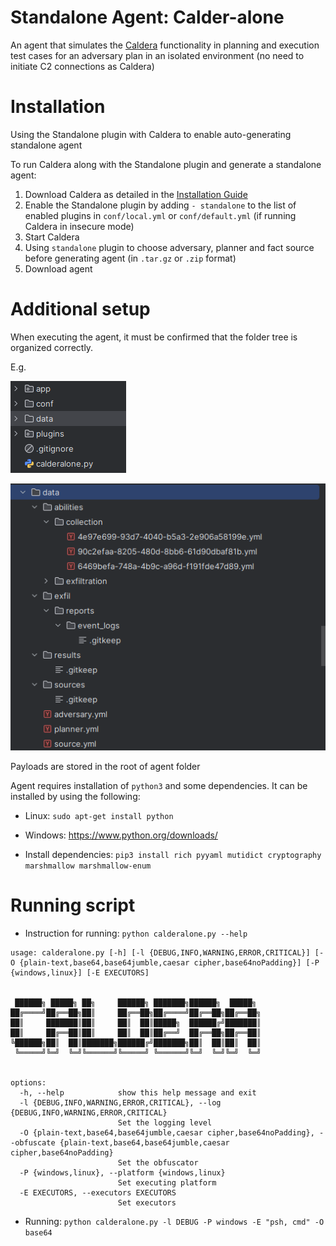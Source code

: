 # Standalone Agent: Calder-alone

An agent that simulates the [Caldera](https://github.com/mitre/caldera) functionality in planning and execution 
test cases for an adversary plan in an isolated environment (no need to initiate C2 connections as Caldera)

# Installation

Using the Standalone plugin with Caldera to enable auto-generating standalone agent 

To run Caldera along with the Standalone plugin and generate a standalone agent:
1. Download Caldera as detailed in the [Installation Guide](https://github.com/mitre/Caldera)
2. Enable the Standalone plugin by adding `- standalone` to the list of enabled plugins in `conf/local.yml` or `conf/default.yml` (if running Caldera in insecure mode)
3. Start Caldera 
4. Using `standalone` plugin to choose adversary, planner and fact source before generating agent (in `.tar.gz` or `.zip` format)
5. Download agent

# Additional setup
When executing the agent, it must be confirmed that the folder tree is organized correctly. 

E.g.

![img_1.png](img_1.png)

![img.png](img.png)

Payloads are stored in the root of agent folder

Agent requires installation of `python3` and some dependencies. It can be installed by using the following:

- Linux: `sudo apt-get install python`
- Windows: https://www.python.org/downloads/

- Install dependencies:
`pip3 install rich pyyaml mutidict cryptography marshmallow marshmallow-enum`

# Running script

- Instruction for running: `python calderalone.py --help`
```
usage: calderalone.py [-h] [-l {DEBUG,INFO,WARNING,ERROR,CRITICAL}] [-O {plain-text,base64,base64jumble,caesar cipher,base64noPadding}] [-P {windows,linux}] [-E EXECUTORS]


 ██████╗ █████╗ ██╗     ██████╗ ███████╗██████╗  █████╗
██╔════╝██╔══██╗██║     ██╔══██╗██╔════╝██╔══██╗██╔══██╗
██║     ███████║██║     ██║  ██║█████╗  ██████╔╝███████║
██║     ██╔══██║██║     ██║  ██║██╔══╝  ██╔══██╗██╔══██║
╚██████╗██║  ██║███████╗██████╔╝███████╗██║  ██║██║  ██║
 ╚═════╝╚═╝  ╚═╝╚══════╝╚═════╝ ╚══════╝╚═╝  ╚═╝╚═╝  ╚═╝


options:
  -h, --help            show this help message and exit
  -l {DEBUG,INFO,WARNING,ERROR,CRITICAL}, --log {DEBUG,INFO,WARNING,ERROR,CRITICAL}
                        Set the logging level
  -O {plain-text,base64,base64jumble,caesar cipher,base64noPadding}, --obfuscate {plain-text,base64,base64jumble,caesar cipher,base64noPadding}
                        Set the obfuscator
  -P {windows,linux}, --platform {windows,linux}
                        Set executing platform
  -E EXECUTORS, --executors EXECUTORS
                        Set executors

```
- Running: `python calderalone.py -l DEBUG -P windows -E "psh, cmd" -O base64`